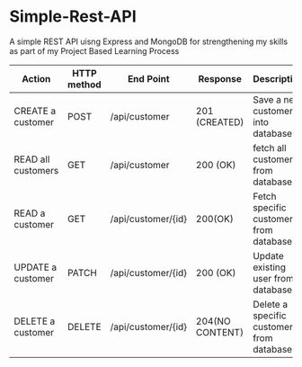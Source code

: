 # Simple-Rest-API
A simple REST API uisng Express and MongoDB for strengthening my skills as part of my Project Based Learning Process

| Action | HTTP method | End Point | Response |Description |
|--------|--------|-----------|-------------|------|
| CREATE a customer | POST | /api/customer | 201 (CREATED) | Save a new customer into database. |
| READ all customers | GET | /api/customer | 200 (OK) | fetch all customers from database. |
| READ a customer | GET | /api/customer/{id} | 200(OK) | Fetch specific customer from database. |
| UPDATE a customer | PATCH | /api/customer/{id} | 200 (OK) | Update existing user from database. |
| DELETE a customer | DELETE | /api/customer/{id} | 204(NO CONTENT) | Delete a specific customer from database. |